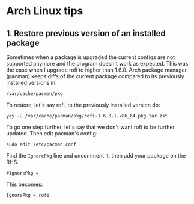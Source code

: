# Arch Linux tips

## 1. Restore previous version of an installed package

Sometimes when a package is upgraded the current configs are not supported anymore and the program doesn't work as expected. This was the case when I upgrade rofi to higher than 1.6.0. Arch package manager (pacman) keeps diffs of the current package compared to its previously installed versions in:
```
/var/cache/pacman/pkg
```
To restore, let's say rofi, to the previously installed version do:
```
yay -U /var/cache/pacman/pkg/rofi-1.6.0-1-x86_64.pkg.tar.zst
```
To go one step further, let's say that we don't want rofi to be further updated. Then edit pacman's config:
```
sudo edit /etc/pacman.conf
```
Find the `IgnorePkg` line and uncomment it, then add your package on the RHS.
```
#IgnorePkg = 
```
This becomes:
```
IgnorePkg = rofi 
```
